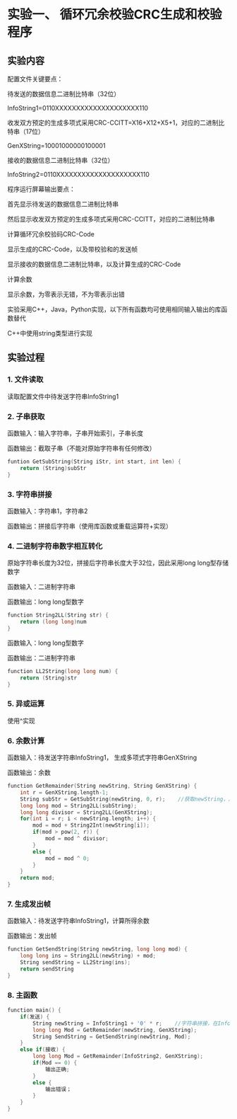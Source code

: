 # 实验一、 循环冗余校验CRC生成和校验程序

## 实验内容

配置文件关键要点：

待发送的数据信息二进制比特串（32位）

InfoString1=0110XXXXXXXXXXXXXXXXXXXX110

收发双方预定的生成多项式采用CRC-CCITT=X16+X12+X5+1，对应的二进制比特串（17位）

GenXString=10001000000100001

接收的数据信息二进制比特串（32位）

InfoString2=0110XXXXXXXXXXXXXXXXXXXX110

程序运行屏幕输出要点：

首先显示待发送的数据信息二进制比特串

然后显示收发双方预定的生成多项式采用CRC-CCITT，对应的二进制比特串

计算循环冗余校验码CRC-Code

显示生成的CRC-Code，以及带校验和的发送帧

显示接收的数据信息二进制比特串，以及计算生成的CRC-Code

计算余数

显示余数，为零表示无错，不为零表示出错

实验采用C++，Java，Python实现，以下所有函数均可使用相同输入输出的库函数替代

C++中使用string类型进行实现

## 实验过程

### 1. 文件读取

读取配置文件中待发送字符串InfoString1



### 2. 子串获取

函数输入：输入字符串，子串开始索引，子串长度

函数输出：截取子串（不能对原始字符串有任何修改）

```c++
funtion GetSubString(String iStr, int start, int len) {
    return (String)subStr
}
```



### 3. 字符串拼接

函数输入：字符串1，字符串2

函数输出：拼接后字符串（使用库函数或重载运算符+实现）



### 4. 二进制字符串数字相互转化

原始字符串长度为32位，拼接后字符串长度大于32位，因此采用long long型存储数字

函数输入：二进制字符串

函数输出：long long型数字

```c++
function String2LL(String str) {
    return (long long)num
}
```



函数输入：long long型数字

函数输出：二进制字符串

```C++
function LL2String(long long num) {
    return (String)str
}
```



### 5. 异或运算

使用^实现



### 6. 余数计算

函数输入：待发送字符串InfoString1， 生成多项式字符串GenXString

函数输出：余数

```C++
function GetRemainder(String newString, String GenXString) {
    int r = GenXString.length-1;
    String subStr = GetSubString(newString, 0, r);    //获取newString，从0开始长度为r的子串subStr
    long long mod = String2LL(subString);
    long long divisor = String2LL(GenXString);
    for(int i = r; i < newString.length; i++) {
        mod = mod + String2Int(newString[i]);
        if(mod > pow(2, r)) {
            mod = mod ^ divisor;
        }
        else {
            mod = mod ^ 0;
        }
    }
    return mod;
}
```



### 7. 生成发出帧

函数输入：待发送字符串InfoString1，计算所得余数

函数输出：发出帧

```C++
function GetSendString(String newString, long long mod) {
    long long ins = String2LL(newString) + mod;
    String sendString = LL2String(ins);
    return sendString
}
```



### 8. 主函数

```C++
function main() {
    if(发送) {
        String newString = InfoString1 + '0' * r;    //字符串拼接，在InfoString1后拼接上，r个0，得到newString
        long long Mod = GetRemainder(newString, GenXString);
        String SendString = GetSendString(newString, Mod);
    }
    else if(接收) {
        long long Mod = GetRemainder(InfoString2, GenXString);
        if(Mod == 0) {
            输出正确;
        }
        else {
            输出错误；
        }
    }
}
```

